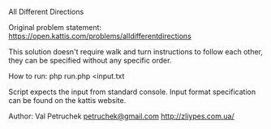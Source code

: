 All Different Directions

Original problem statement: https://open.kattis.com/problems/alldifferentdirections

This solution doesn't require walk and turn instructions to follow each other, they can be specified without any specific order.

How to run: php run.php <input.txt

Script expects the input from standard console. Input format specification can be found on the kattis website.

Author: Val Petruchek <petruchek@gmail.com> http://zliypes.com.ua/